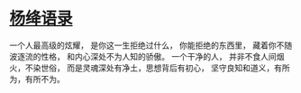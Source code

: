 # [杨绛语录](https://github.com/platojobs/SFLOG/issues/316)


一个人最高级的炫耀，
是你这一生拒绝过什么，
你能拒绝的东西里，
藏着你不随波逐流的性格，
和内心深处不为人知的骄傲。
一个干净的人，
并非不食人间烟火，不染世俗，
而是灵魂深处有净土，思想背后有初心，
坚守良知和道义，有所为，有所不为。
